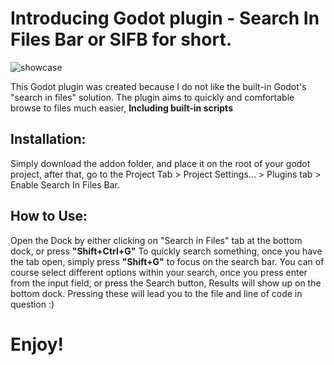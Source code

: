 <h1>Introducing Godot plugin - Search In Files Bar or SIFB for short. </h1>

![showcase](https://github.com/user-attachments/assets/f31580df-ac71-457a-9b94-e557b784d17f)

<p>
This Godot plugin was created because I do not like the built-in Godot's "search in files" solution.
The plugin aims to quickly and comfortable browse to files much easier, <b>Including built-in scripts</b>
</p>

<h2>Installation: </h2>
<p>Simply download the addon folder, and place it on the root of your godot project, after that,
go to the Project Tab > Project Settings... > Plugins tab > Enable Search In Files Bar.</p>

<h2>How to Use: </h2>
<p>
  Open the Dock by either clicking on "Search in Files" tab at the bottom dock, or press <b>"Shift+Ctrl+G"</b>
  To quickly search something, once you have the tab open, simply press <b>"Shift+G"</b> to focus on the search bar.
  You can of course select different options within your search, once you press enter from the input field, or press the Search button,
  Results will show up on the bottom dock. Pressing these will lead you to the file and line of code in question :)
</p>

<h1>Enjoy!</h1>
